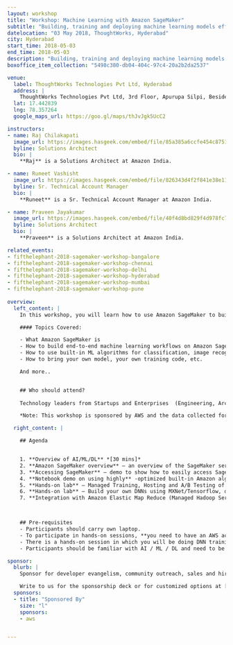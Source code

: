 ```yaml
---
layout: workshop
title: "Workshop: Machine Learning with Amazon SageMaker"
subtitle: "Building, training and deploying machine learning models efficiently and at scale"
datelocation: "03 May 2018, ThoughtWorks, Hyderabad"
city: Hyderabad
start_time: 2018-05-03
end_time: 2018-05-03
description: "Building, training and deploying machine learning models efficiently and at scale"
boxoffice_item_collection: "5498c380-db04-404c-97c4-20a2b2da2537"

venue:
  label: ThoughtWorks Technologies Pvt Ltd, Hyderabad
  address: |
    ThoughtWorks Technologies Pvt Ltd, 3rd Floor, Apurupa Silpi, Beside H.P. Petrol Bunk, KFC Building, Rajiv Gandhi Nagar, Gachibowli, Hyderabad, Telangana - 32
  lat: 17.442839
  lng: 78.357264
  google_maps_url: https://goo.gl/maps/thJvJgk5UcC2

instructors:
- name: Raj Chilakapati
  image_url: https://images.hasgeek.com/embed/file/85a385a6ccfe454c8751e72c5b15464e
  byline: Solutions Architect
  bio: |
    **Raj** is a Solutions Architect at Amazon India.

- name: Runeet Vashisht
  image_url: https://images.hasgeek.com/embed/file/826343d4f2f841e38e11e6c27736cd09
  byline: Sr. Technical Account Manager
  bio: |
    **Runeet** is a Sr. Technical Account Manager at Amazon India.

- name: Praveen Jayakumar
  image_url: https://images.hasgeek.com/embed/file/40f4d8bd829f4d978fc778379caf8320
  byline: Solutions Architect
  bio: |
    **Praveen** is a Solutions Architect at Amazon India.

related_events:
- fifthelephant-2018-sagemaker-workshop-bangalore
- fifthelephant-2018-sagemaker-workshop-chennai
- fifthelephant-2018-sagemaker-workshop-delhi
- fifthelephant-2018-sagemaker-workshop-hyderabad
- fifthelephant-2018-sagemaker-workshop-mumbai
- fifthelephant-2018-sagemaker-workshop-pune
  
overview:
  left_content: |
    In this workshop, you will learn how to use Amazon SageMaker to build, train and host machine learning models. Going through a number of Jupyter notebooks, you will first learn how to use built-in algorithms to perform complex tasks like image classification or clustering. Then, trainers will teach you how you can bring your own Tensorflow or Apache MXNet script to train deep learning models. Finally, you will deploy your models to SageMaker-managed infrastructure and use them to predict new samples.

    #### Topics Covered:

    - What Amazon SageMaker is
    - How to build end-to-end machine learning workflows on Amazon SageMaker
    - How to use built-in ML algorithms for classification, image recognition, etc.
    - How to bring your own model, your own training code, etc.

    And more..


    ## Who should attend?
    
    Technology leaders from Startups and Enterprises  (Engineering, Architecture, Product, Development) who are interested in expanding your knowledge on Artificial Intelligence, Machine Learning, and how it can be applied to your business. 

    *Note: This workshop is sponsored by AWS and the data collected for this workshop will be shared with them.*

  right_content: |

    ## Agenda


    1. **Overview of AI/ML/DL** *[30 mins]*
    2. **Amazon SageMaker overview** – an overview of the SageMaker service, best use cases, main features including AWS security concepts of IAM, VPC, KMS. *[ 45 mins.]*
    3. **Accessing SageMaker** – demo to show how to easily access SageMaker service [Duration: 15 mins.]
    4. **Notebook demo on using highly** -optimized built-in Amazon algorithms [Duration: 30 mins.]
    5. **Hands-on lab** – Managed Training, Hosting and A/B Testing of Amazon built-in algorithm – Amazon linear learner algorithm / parallel training using SageMaker Estimators / SageMaker Python SDK [Duration: 45 mins.]
    6. **Hands-on lab** – Build your own DNNs using MXNet/Tensorflow, distributed training on GPUs and serving using SageMaker [Duration: 1 hr. 15 mins.]
    7. **Integration with Amazon Elastic Map Reduce (Managed Hadoop Service)** - Amazon SageMaker notebooks backed by Spark in Amazon EMR [Duration: 1 hr.]



    ## Pre-requisites
    - Participants should carry own laptop.
    - To participate in hands-on sessions, **you need to have an AWS account**. If you don’t have, please create one. You will be required to share credit card details to validate your identity. Please do create an account now as it take sometimes few hours to validate. We will be giving every participant 100$ credit for this workshop. At the end of  the workshop, you should terminate all Sagemaker resources created for the workshop (notebook instance, inference endpoints etc.) and delete all workshop related data from S3 to avoid unnecessary AWS Billing.
    - There is a hands-on session in which you will be doing DNN training with GPUs. To follow this session, **participants should have an AWS Account with admin privileges in IAM and EC2 limit for p2.xlarge instances increased to 2 in AWS Region North Virginia (us-east-1)**. You can mention “to train Resnet model with Tensorflow on 2 p2.xlarge instances” as usecase in the form. Check out [this](https://docs.aws.amazon.com/AWSEC2/latest/UserGuide/ec2-resource-limits.html) doc to know more about how to increase EC2 limits. All participants will be provided AWS Credits for the workshop. It usually takes 24 hours to validate. So please do this asap.
    - Participants should be familiar with AI / ML / DL and need to be hands-on practitioners. 

sponsor:
  blurb: |
    Sponsor for developer evangelism, community outreach, sales and hiring.

    Write to us for the sponsorship deck or for customized options at [info@hasgeek.com](mailto:info@hasgeek.com)
  sponsors:
  - title: "Sponsored By"
    size: "l"
    sponsors:
    - aws     


---
```


